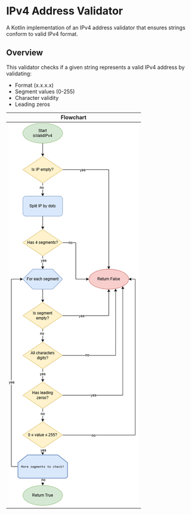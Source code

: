 # IPv4 Address Validator
A Kotlin implementation of an IPv4 address validator that ensures strings conform to valid IPv4 format.

## Overview
This validator checks if a given string represents a valid IPv4 address by validating:
- Format (x.x.x.x)
- Segment values (0-255)
- Character validity
- Leading zeros

| Flowchart |
|---|
| <img src="isValidIPv4.drawio.png">
